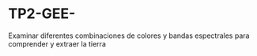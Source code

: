 # TP2-GEE-
Examinar diferentes combinaciones de colores y bandas espectrales para comprender y extraer la tierra
